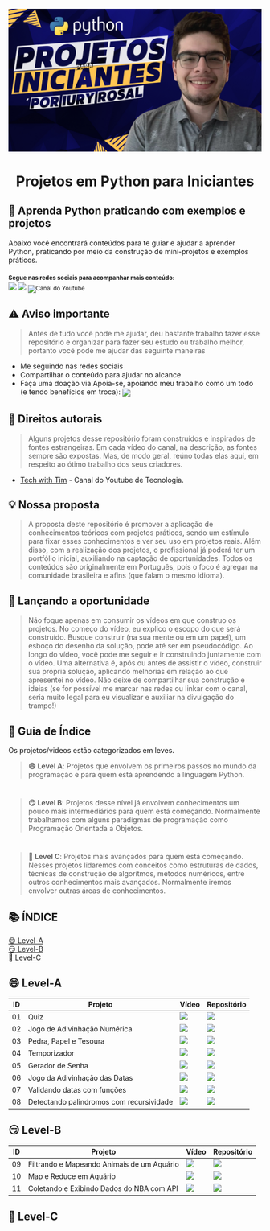 <p align="center">
  <a href="https://github.com/iuryrosal/projetos-python">
    <img src="./images/capa.png" alt="Projetos em Python para Iniciantes">
  </a>
  <h1 align="center">Projetos em Python para Iniciantes</h1>
</p>

## 🎯 Aprenda Python praticando com exemplos e projetos

Abaixo você encontrará conteúdos para te guiar e ajudar a aprender Python, praticando por meio da construção de mini-projetos e exemplos práticos.

<sub> <strong>Segue nas redes sociais para acompanhar mais conteúdo: </strong> <br>
[<img src = "https://img.shields.io/badge/GitHub-100000?style=for-the-badge&logo=github&logoColor=white">](https://github.com/iuryrosal)
[<img src="https://img.shields.io/badge/linkedin-%230077B5.svg?&style=for-the-badge&logo=linkedin&logoColor=white" />](https://www.linkedin.com/in/iuryrosal/)
![Canal do Youtube](https://img.shields.io/youtube/channel/subscribers/UC0bUO0t7Hv7vTBCxUecj_aw?style=social)
</sub>

## ⚠️ Aviso importante

> Antes de tudo você pode me ajudar, deu bastante trabalho fazer esse repositório e organizar para fazer seu estudo ou trabalho melhor, portanto você pode me ajudar das seguinte maneiras
- Me seguindo nas redes sociais
- Compartilhar o conteúdo para ajudar no alcance
- Faça uma doação via Apoia-se, apoiando meu trabalho como um todo (e tendo benefícios em troca):
<sub> [<img src = "https://img.shields.io/badge/Apoie%20meu%20trabalho-Por%20apenas%20R%24%205-brightgreen">](https://apoia.se/iuryrosaltech) 
</sub> 

## 📛 Direitos autorais

> Alguns projetos desse repositório foram construídos e inspirados de fontes estrangeiras. Em cada vídeo do canal, na descrição, as fontes sempre são expostas. Mas, de modo geral, reúno todas elas aqui, em respeito ao ótimo trabalho dos seus criadores. 
- [Tech with Tim](https://www.youtube.com/c/TechWithTim) - Canal do Youtube de Tecnologia.

## 💡 Nossa proposta

> A proposta deste repositório é promover a aplicação de conhecimentos teóricos com projetos práticos, sendo um estímulo para fixar esses conhecimentos e ver seu uso em projetos reais. Além disso, com a realização dos projetos, o profissional já poderá ter um portfólio inicial, auxiliando na captação de oportunidades. Todos os conteúdos são originalmente em Português, pois o foco é agregar na comunidade brasileira e afins (que falam o mesmo idioma). 
## 👑 Lançando a oportunidade

> Não foque apenas em consumir os vídeos em que construo os projetos. No começo do vídeo, eu explico o escopo do que será construído. Busque construir (na sua mente ou em um papel), um esboço do desenho da solução, pode até ser em pseudocódigo. Ao longo do vídeo, você pode me seguir e ir construindo juntamente com o vídeo. Uma alternativa é, após ou antes de assistir o vídeo, construir sua própria solução, aplicando melhorias em relação ao que apresentei no vídeo. Não deixe de compartilhar sua construção e ideias (se for possível me marcar nas redes ou linkar com o canal, seria muito legal para eu visualizar e auxiliar na divulgação do trampo!)

## 🎈 Guia de Índice 
Os projetos/videos estão categorizados em leves.
> <b>😄 Level A</b>: Projetos que envolvem os primeiros passos no mundo da programação e para quem está aprendendo a linguagem Python.
#
> <b>😏 Level B</b>: Projetos desse nível já envolvem conhecimentos um pouco mais intermediários para quem está começando. Normalmente trabalhamos com alguns paradigmas de programação como Programação Orientada a Objetos.

# 
> <b>🤩 Level C</b>: Projetos mais avançados para quem está começando. Nesses projetos lidaremos com conceitos como estruturas de dados, técnicas de construção de algoritmos, métodos numéricos, entre outros conhecimentos mais avançados. Normalmente iremos envolver outras áreas de conhecimentos.
 
## 📚 ÍNDICE
[😄 Level-A](#-level-a) <br>
[😏 Level-B](#-level-b) <br>
[🤩 Level-C](#-level-c) <br>


## 😄 Level-A
| ID | Projeto | Vídeo | Repositório |
|----|---------|-------|-------------|
| 01 | Quiz    |[<img src = "https://img.shields.io/badge/YouTube-FF0000?style=for-the-badge&logo=youtube&logoColor=white">][video_01]|[<img src = "https://img.shields.io/badge/Python-3776AB?style=for-the-badge&logo=python&logoColor=white">][repo_01]|
| 02 | Jogo de Adivinhação Numérica|[<img src = "https://img.shields.io/badge/YouTube-FF0000?style=for-the-badge&logo=youtube&logoColor=white">][video_02]|[<img src = "https://img.shields.io/badge/Python-3776AB?style=for-the-badge&logo=python&logoColor=white">][repo_02]|
| 03 | Pedra, Papel e Tesoura|[<img src = "https://img.shields.io/badge/YouTube-FF0000?style=for-the-badge&logo=youtube&logoColor=white">][video_03]|[<img src = "https://img.shields.io/badge/Python-3776AB?style=for-the-badge&logo=python&logoColor=white">][repo_03]|
| 04 | Temporizador|[<img src = "https://img.shields.io/badge/YouTube-FF0000?style=for-the-badge&logo=youtube&logoColor=white">][video_04]|[<img src = "https://img.shields.io/badge/Python-3776AB?style=for-the-badge&logo=python&logoColor=white">][repo_04]|
| 05 | Gerador de Senha|[<img src = "https://img.shields.io/badge/YouTube-FF0000?style=for-the-badge&logo=youtube&logoColor=white">][video_05]|[<img src = "https://img.shields.io/badge/Python-3776AB?style=for-the-badge&logo=python&logoColor=white">][repo_05]|
| 06 | Jogo da Adivinhação das Datas|[<img src = "https://img.shields.io/badge/YouTube-FF0000?style=for-the-badge&logo=youtube&logoColor=white">][video_06]|[<img src = "https://img.shields.io/badge/Python-3776AB?style=for-the-badge&logo=python&logoColor=white">][repo_06]|
| 07 | Validando datas com funções|[<img src = "https://img.shields.io/badge/YouTube-FF0000?style=for-the-badge&logo=youtube&logoColor=white">][video_07]|[<img src = "https://img.shields.io/badge/Python-3776AB?style=for-the-badge&logo=python&logoColor=white">][repo_07]|
| 08 | Detectando palindromos com recursividade|[<img src = "https://img.shields.io/badge/YouTube-FF0000?style=for-the-badge&logo=youtube&logoColor=white">][video_08]|[<img src = "https://img.shields.io/badge/Python-3776AB?style=for-the-badge&logo=python&logoColor=white">][repo_08]|

## 😏 Level-B
| ID | Projeto | Vídeo | Repositório |
|----|---------|-------|-------------|
| 09 | Filtrando e Mapeando Animais de um Aquário    |[<img src = "https://img.shields.io/badge/YouTube-FF0000?style=for-the-badge&logo=youtube&logoColor=white">][video_09]|[<img src = "https://img.shields.io/badge/Python-3776AB?style=for-the-badge&logo=python&logoColor=white">][repo_09]|
| 10 | Map e Reduce em Aquário|[<img src = "https://img.shields.io/badge/YouTube-FF0000?style=for-the-badge&logo=youtube&logoColor=white">][video_10]|[<img src = "https://img.shields.io/badge/Python-3776AB?style=for-the-badge&logo=python&logoColor=white">][repo_10]|
| 11 | Coletando e Exibindo Dados do NBA com API|[<img src = "https://img.shields.io/badge/YouTube-FF0000?style=for-the-badge&logo=youtube&logoColor=white">][video_11]|[<img src = "https://img.shields.io/badge/Python-3776AB?style=for-the-badge&logo=python&logoColor=white">][repo_11]|

## 🤩 Level-C

[video_01]:https://www.youtube.com/watch?v=MRYlWPrsMYk&list=PLshkB4NQEfC7jz8Ig-JcqwjZz8WSI2s8W&index=1

[video_02]:https://www.youtube.com/watch?v=x0_mWMQLz3E&list=PLshkB4NQEfC7jz8Ig-JcqwjZz8WSI2s8W&index=2

[video_03]:https://www.youtube.com/watch?v=x0_mWMQLz3E&list=PLshkB4NQEfC7jz8Ig-JcqwjZz8WSI2s8W&index=3

[video_04]:https://www.youtube.com/watch?v=x0_mWMQLz3E&list=PLshkB4NQEfC7jz8Ig-JcqwjZz8WSI2s8W&index=4

[video_05]:https://www.youtube.com/watch?v=x0_mWMQLz3E&list=PLshkB4NQEfC7jz8Ig-JcqwjZz8WSI2s8W&index=5

[video_06]:https://www.youtube.com/watch?v=x0_mWMQLz3E&list=PLshkB4NQEfC7jz8Ig-JcqwjZz8WSI2s8W&index=6

[video_07]:https://www.youtube.com/watch?v=x0_mWMQLz3E&list=PLshkB4NQEfC7jz8Ig-JcqwjZz8WSI2s8W&index=7

[video_08]:https://www.youtube.com/watch?v=x0_mWMQLz3E&list=PLshkB4NQEfC7jz8Ig-JcqwjZz8WSI2s8W&index=8

[video_09]:https://www.youtube.com/watch?v=x0_mWMQLz3E&list=PLshkB4NQEfC7jz8Ig-JcqwjZz8WSI2s8W&index=9

[video_10]:https://www.youtube.com/watch?v=x0_mWMQLz3E&list=PLshkB4NQEfC7jz8Ig-JcqwjZz8WSI2s8W&index=10

[video_11]:https://www.youtube.com/watch?v=x0_mWMQLz3E&list=PLshkB4NQEfC7jz8Ig-JcqwjZz8WSI2s8W&index=11

[repo_01]:https://github.com/iuryrosal/projetos-python/blob/main/level-a/quiz.py

[repo_02]:https://github.com/iuryrosal/projetos-python/blob/main/level-a/guess_number.py

[repo_03]:https://github.com/iuryrosal/projetos-python/blob/main/level-a/rock_paper_scissors.py

[repo_04]:https://github.com/iuryrosal/projetos-python/blob/main/level-a/countdown.py

[repo_05]:https://github.com/iuryrosal/projetos-python/blob/main/level-a/password_generator.py

[repo_06]:https://github.com/iuryrosal/projetos-python/tree/main/level-a/copy_termoo

[repo_07]:https://github.com/iuryrosal/projetos-python/tree/main/level-a/functions_dates

[repo_08]:https://github.com/iuryrosal/projetos-python/blob/main/level-a/detect_palindromes.py

[repo_09]:https://github.com/iuryrosal/projetos-python/tree/main/level-b/aquarium_manager

[repo_10]:https://github.com/iuryrosal/projetos-python/tree/main/level-b/mapreduce_example

[repo_11]:https://github.com/iuryrosal/projetos-python/blob/main/level-b/nba_scores.py